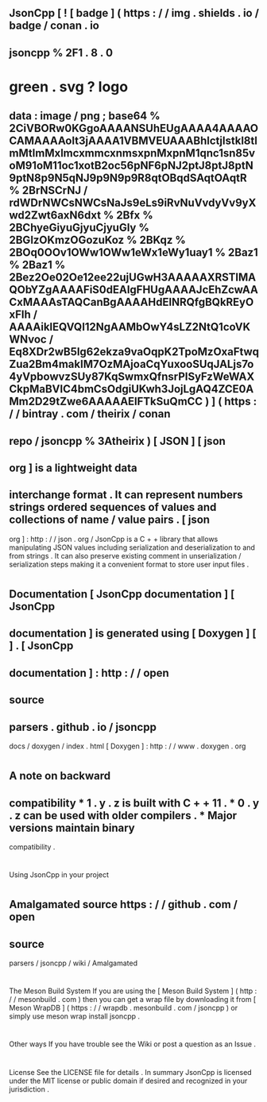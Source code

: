 #
JsonCpp
[
!
[
badge
]
(
https
:
/
/
img
.
shields
.
io
/
badge
/
conan
.
io
-
jsoncpp
%
2F1
.
8
.
0
-
green
.
svg
?
logo
=
data
:
image
/
png
;
base64
%
2CiVBORw0KGgoAAAANSUhEUgAAAA4AAAAOCAMAAAAolt3jAAAA1VBMVEUAAABhlctjlstkl8tlmMtlmMxlmcxmmcxnmsxpnMxpnM1qnc1sn85voM91oM11oc1xotB2oc56pNF6pNJ2ptJ8ptJ8ptN9ptN8p9N5qNJ9p9N9p9R8qtOBqdSAqtOAqtR
%
2BrNSCrNJ
/
rdWDrNWCsNWCsNaJs9eLs9iRvNuVvdyVv9yXwd2Zwt6axN6dxt
%
2Bfx
%
2BChyeGiyuGjyuCjyuGly
%
2BGlzOKmzOGozuKoz
%
2BKqz
%
2BOq0OOv1OWw1OWw1eWx1eWy1uay1
%
2Baz1
%
2Baz1
%
2Bez2Oe02Oe12ee22ujUGwH3AAAAAXRSTlMAQObYZgAAAAFiS0dEAIgFHUgAAAAJcEhZcwAACxMAAAsTAQCanBgAAAAHdElNRQfgBQkREyOxFIh
/
AAAAiklEQVQI12NgAAMbOwY4sLZ2NtQ1coVKWNvoc
/
Eq8XDr2wB5Ig62ekza9vaOqpK2TpoMzOxaFtwqZua2Bm4makIM7OzMAjoaCqYuxooSUqJALjs7o4yVpbowvzSUy87KqSwmxQfnsrPISyFzWeWAXCkpMaBVIC4bmCsOdgiUKwh3JojLgAQ4ZCE0AMm2D29tZwe6AAAAAElFTkSuQmCC
)
]
(
https
:
/
/
bintray
.
com
/
theirix
/
conan
-
repo
/
jsoncpp
%
3Atheirix
)
[
JSON
]
[
json
-
org
]
is
a
lightweight
data
-
interchange
format
.
It
can
represent
numbers
strings
ordered
sequences
of
values
and
collections
of
name
/
value
pairs
.
[
json
-
org
]
:
http
:
/
/
json
.
org
/
JsonCpp
is
a
C
+
+
library
that
allows
manipulating
JSON
values
including
serialization
and
deserialization
to
and
from
strings
.
It
can
also
preserve
existing
comment
in
unserialization
/
serialization
steps
making
it
a
convenient
format
to
store
user
input
files
.
#
#
Documentation
[
JsonCpp
documentation
]
[
JsonCpp
-
documentation
]
is
generated
using
[
Doxygen
]
[
]
.
[
JsonCpp
-
documentation
]
:
http
:
/
/
open
-
source
-
parsers
.
github
.
io
/
jsoncpp
-
docs
/
doxygen
/
index
.
html
[
Doxygen
]
:
http
:
/
/
www
.
doxygen
.
org
#
#
A
note
on
backward
-
compatibility
*
1
.
y
.
z
is
built
with
C
+
+
11
.
*
0
.
y
.
z
can
be
used
with
older
compilers
.
*
Major
versions
maintain
binary
-
compatibility
.
#
#
Using
JsonCpp
in
your
project
#
#
#
Amalgamated
source
https
:
/
/
github
.
com
/
open
-
source
-
parsers
/
jsoncpp
/
wiki
/
Amalgamated
#
#
#
The
Meson
Build
System
If
you
are
using
the
[
Meson
Build
System
]
(
http
:
/
/
mesonbuild
.
com
)
then
you
can
get
a
wrap
file
by
downloading
it
from
[
Meson
WrapDB
]
(
https
:
/
/
wrapdb
.
mesonbuild
.
com
/
jsoncpp
)
or
simply
use
meson
wrap
install
jsoncpp
.
#
#
#
Other
ways
If
you
have
trouble
see
the
Wiki
or
post
a
question
as
an
Issue
.
#
#
License
See
the
LICENSE
file
for
details
.
In
summary
JsonCpp
is
licensed
under
the
MIT
license
or
public
domain
if
desired
and
recognized
in
your
jurisdiction
.
